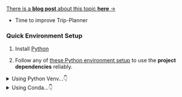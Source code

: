 [There is a **blog post** about this topic **here** →](https://jalcocert.github.io/JAlcocerT/using-langchain-with-pandas-df)

* Time to improve Trip-Planner

### Quick Environment Setup

1. Install [Python](https://jalcocert.github.io/JAlcocerT/guide-python/#installing-python-)

2. Follow any of [these Python environment setup](https://jalcocert.github.io/JAlcocerT/useful-python-stuff/#python-apps-reliability) to use the **project dependencies** reliably.

<details>
  <summary>Using Python Venv...👇</summary>
  &nbsp;


```sh
pip install langchain
```

```sh
#sudo apt install python3.12-venv
python3 -m venv langchainChatPandas_venv
#python -m venv langchainChatDB_venv

#Unix
source langchainChatPandas_venv/bin/activate
#.\langchainChatDB_venv\Scripts\activate #Windows

cd ./LangChain/ChatWithPandas
pip install -r requirements.txt


source .env
#export OPENAI_API_KEY="your-api-key-here"
#set OPENAI_API_KEY=your-api-key-here
#$env:OPENAI_API_KEY="your-api-key-here"
echo $OPENAI_API_KEY

streamlit run langchain_chat_db.py

# git add .
# git commit -m "better langchain chatdb"
# git push
```

</details>


<details>
  <summary>Using Conda...👇</summary>
  &nbsp;

* Get [MiniConda](http://conda.pydata.org/miniconda.html)

```sh
conda create --name myenv python=3.10
```

```sh
pip install langchain
```

```sh
#sudo apt install python3.12-venv
python3 -m venv langchainChatDB_venv
#python -m venv langchainChatDB_venv

#Unix
source langchainChatDB_venv/bin/activate
#.\langchainChatDB_venv\Scripts\activate #Windows

pip install -r requirements.txt


source .env
#export OPENAI_API_KEY="your-api-key-here"
#set OPENAI_API_KEY=your-api-key-here
#$env:OPENAI_API_KEY="your-api-key-here"
echo $OPENAI_API_KEY

streamlit run langchain_chat_db.py

# git add .
# git commit -m "better langchain chatdb"
# git push
```

</details>